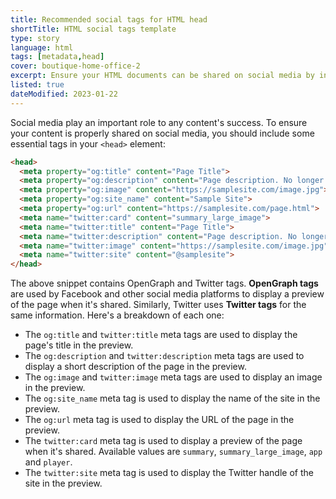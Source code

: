 ```yaml
---
title: Recommended social tags for HTML head
shortTitle: HTML social tags template
type: story
language: html
tags: [metadata,head]
cover: boutique-home-office-2
excerpt: Ensure your HTML documents can be shared on social media by including these lines in your `<head>` element.
listed: true
dateModified: 2023-01-22
---
```


Social media play an important role to any content's success. To ensure your content is properly shared on social media, you should include some essential tags in your `<head>` element:

```html
<head>
  <meta property="og:title" content="Page Title">
  <meta property="og:description" content="Page description. No longer than 155 characters.">
  <meta property="og:image" content="https://samplesite.com/image.jpg">
  <meta property="og:site_name" content="Sample Site">
  <meta property="og:url" content="https://samplesite.com/page.html">
  <meta name="twitter:card" content="summary_large_image">
  <meta name="twitter:title" content="Page Title">
  <meta name="twitter:description" content="Page description. No longer than 155 characters.">
  <meta name="twitter:image" content="https://samplesite.com/image.jpg">
  <meta name="twitter:site" content="@samplesite">
</head>
```

The above snippet contains OpenGraph and Twitter tags. **OpenGraph tags** are used by Facebook and other social media platforms to display a preview of the page when it's shared. Similarly, Twitter uses **Twitter tags** for the same information. Here's a breakdown of each one:

- The `og:title` and `twitter:title` meta tags are used to display the page's title in the preview.
- The `og:description` and `twitter:description` meta tags are used to display a short description of the page in the preview.
- The `og:image` and `twitter:image` meta tags are used to display an image in the preview.
- The `og:site_name` meta tag is used to display the name of the site in the preview.
- The `og:url` meta tag is used to display the URL of the page in the preview.
- The `twitter:card` meta tag is used to display a preview of the page when it's shared. Available values are `summary`, `summary_large_image`, `app` and `player`.
- The `twitter:site` meta tag is used to display the Twitter handle of the site in the preview.
